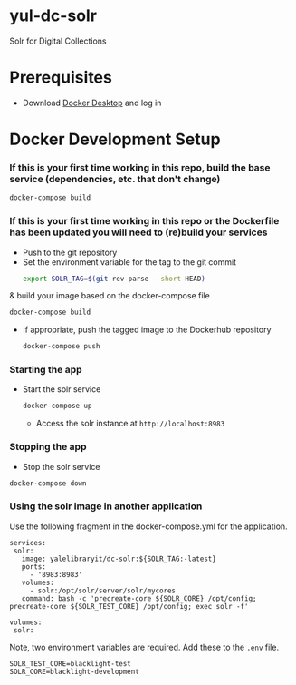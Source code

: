 # yul-dc-solr
Solr for Digital Collections

# Prerequisites
- Download [Docker Desktop](https://www.docker.com/products/docker-desktop) and log in


# Docker Development Setup
### If this is your first time working in this repo, build the base service (dependencies, etc. that don't change)
  ``` bash
  docker-compose build
  ```

### If this is your first time working in this repo or the Dockerfile has been updated you will need to (re)build your services

- Push to the git repository
- Set the environment variable for the tag to the git commit
  ```bash
  export SOLR_TAG=$(git rev-parse --short HEAD)
  ```
& build your image based on the docker-compose file
  ``` bash
  docker-compose build
  ```
- If appropriate, push the tagged image to the Dockerhub repository
  ```bash
  docker-compose push
  ```

### Starting the app
- Start the solr service
  ``` bash
  docker-compose up
  ```

  - Access the solr instance at `http://localhost:8983`

### Stopping the app
 - Stop the solr service
 ```bash
 docker-compose down
 ```

 ### Using the solr image in another application

 Use the following fragment in the docker-compose.yml for the application.

 ```
 services:
  solr:
    image: yalelibraryit/dc-solr:${SOLR_TAG:-latest}
    ports:
      - '8983:8983'
    volumes:
      - solr:/opt/solr/server/solr/mycores
    command: bash -c 'precreate-core ${SOLR_CORE} /opt/config; precreate-core ${SOLR_TEST_CORE} /opt/config; exec solr -f'

volumes:
  solr:
 ```

Note, two environment variables are required. Add these to the `.env` file.

``` 
SOLR_TEST_CORE=blacklight-test
SOLR_CORE=blacklight-development
```

